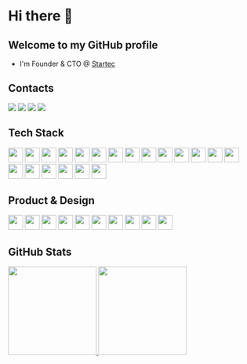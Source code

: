 # Hi there 👋

## Welcome to my GitHub profile

- I'm Founder & CTO @ [Startec](https://startecjobs.com)

## Contacts

<div>
<a href="https://instagram.com/jm.tosto" target="_blank"><img src="https://img.shields.io/badge/-Instagram-%23E4405F?style=for-the-badge&logo=instagram&logoColor=white" target="_blank"></a>
<a href="https://twitter.com/JM_Tosto" target="_blank"><img src="https://img.shields.io/badge/Twitter-1DA1F2?style=for-the-badge&logo=twitter&logoColor=white" target="_blank"></a>
<a href="https://www.linkedin.com/in/joaotosto" target="_blank"><img src="https://img.shields.io/badge/-LinkedIn-%230077B5?style=for-the-badge&logo=linkedin&logoColor=white" target="_blank"></a>
<a href = "mailto:joaotosto@startecjobs.com"><img src="https://img.shields.io/badge/Gmail-D14836?style=for-the-badge&logo=gmail&logoColor=white" target="_blank"></a>
</div>

## Tech Stack

<div>
  <img src="https://img.shields.io/badge/docker-%230db7ed.svg?style=for-the-badge&logo=docker&logoColor=white" height="30"/>
  <img src="https://img.shields.io/badge/JavaScript-323330?style=for-the-badge&logo=javascript&logoColor=F7DF1E" height="30"/>
  <img src="https://img.shields.io/badge/TypeScript-007ACC?style=for-the-badge&logo=typescript&logoColor=white" height="30"/>
  <img src="https://img.shields.io/badge/Node.js-43853D?style=for-the-badge&logo=node.js&logoColor=white" height="30"/>
  <img src="https://img.shields.io/badge/Express.js-404D59?style=for-the-badge" height="30"/>
  <img src="https://img.shields.io/badge/React-20232A?style=for-the-badge&logo=react&logoColor=61DAFB" height="30"/>
  <img src="https://img.shields.io/badge/React Hook Form-%23EC5990.svg?style=for-the-badge&logo=reacthookform&logoColor=white" height="30"/>
  <img src="https://img.shields.io/badge/Prisma-3982CE?style=for-the-badge&logo=Prisma&logoColor=white" height="30"/>
  <img src="https://img.shields.io/badge/PostgreSQL-316192?style=for-the-badge&logo=postgresql&logoColor=white" height="30"/>
  <img src="https://img.shields.io/badge/redis-%23DD0031.svg?&style=for-the-badge&logo=redis&logoColor=white" height="30"/>
  <img src="https://img.shields.io/badge/rabbitmq-%23FF6600.svg?&style=for-the-badge&logo=rabbitmq&logoColor=white" height="30"/>
  <img src="https://img.shields.io/badge/Cloudflare-F38020?style=for-the-badge&logo=Cloudflare&logoColor=white" height="30"/>
  <img src="https://img.shields.io/badge/HTML5-E34F26?style=for-the-badge&logo=html5&logoColor=white" height="30"/>
  <img src="https://img.shields.io/badge/CSS3-1572B6?style=for-the-badge&logo=css3&logoColor=white" height="30"/>
  <img src="https://img.shields.io/badge/Python-3776AB?style=for-the-badge&logo=python&logoColor=white" height="30"/>
  <img src="https://img.shields.io/badge/Markdown-000000?style=for-the-badge&logo=markdown&logoColor=white" height="30"/>
  <img src="https://img.shields.io/badge/GIT-E44C30?style=for-the-badge&logo=git&logoColor=white" height="30"/>
  <img src="https://img.shields.io/badge/GitHub_Actions-2088FF?style=for-the-badge&logo=github-actions&logoColor=white" height="30"/>
  <img src="https://img.shields.io/badge/eslint-3A33D1?style=for-the-badge&logo=eslint&logoColor=white" height="30"/>
  <img src="https://img.shields.io/badge/Visual_Studio_Code-0078D4?style=for-the-badge&logo=visual studio code&logoColor=white" height="30"/>
</div>
  
## Product & Design

<div>
  <img src="https://img.shields.io/badge/Google Analytics-E37400?style=for-the-badge&logo=google analytics&logoColor=white" height="30"/>
  <img src="https://img.shields.io/badge/hotjar-FD3A5C?style=for-the-badge&logo=hotjar&logoColor=white" height="30"/>
  <img src="https://img.shields.io/badge/Microsoft_Excel-217346?style=for-the-badge&logo=microsoft-excel&logoColor=white" height="30"/>
  <img src="https://img.shields.io/badge/Miro-050038?style=for-the-badge&logo=Miro&logoColor=white" height="30"/>
  <img src="https://img.shields.io/badge/Jira-0052CC?style=for-the-badge&logo=Jira&logoColor=white" height="30"/>
  <img src="https://img.shields.io/badge/confluence-%23172BF4.svg?style=for-the-badge&logo=confluence&logoColor=white" height="30"/>
  <img src="https://img.shields.io/badge/Notion-000000?style=for-the-badge&logo=notion&logoColor=white" height="30"/>
  <img src="https://img.shields.io/badge/Trello-0052CC?style=for-the-badge&logo=trello&logoColor=white" height="30"/>
  <img src="https://img.shields.io/badge/Canva-%2300C4CC.svg?&style=for-the-badge&logo=Canva&logoColor=white" height="30"/>
  <img src="https://img.shields.io/badge/Figma-F24E1E?style=for-the-badge&logo=figma&logoColor=white" height="30"/>
</div>

## GitHub Stats

<div>
<a href="https://github.com/jmtosto">
<img height="180em" src="https://github-readme-stats.vercel.app/api/top-langs/?username=jmtosto&layout=compact&langs_count=7&theme=dracula"/>
<img height="180em" src="https://github-readme-stats.vercel.app/api?username=jmtosto&show_icons=true&theme=dracula&include_all_commits=true&count_private=true"/>
</div>
